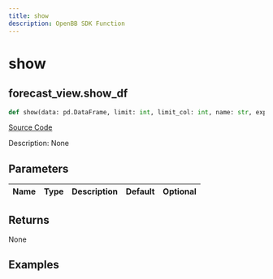 ```yaml
---
title: show
description: OpenBB SDK Function
---
```

# show

## forecast_view.show_df

```python
def show(data: pd.DataFrame, limit: int, limit_col: int, name: str, export: str) -> None:
```
[Source Code](https://github.com/OpenBB-finance/OpenBBTerminal/tree/main/openbb_terminal/forecast/forecast_view.py#L226)

Description: None

## Parameters

| Name | Type | Description | Default | Optional |
| ---- | ---- | ----------- | ------- | -------- |

## Returns

None

## Examples

